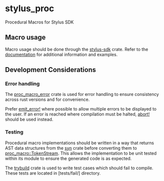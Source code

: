 # stylus_proc

Procedural Macros for Stylus SDK

## Macro usage

Macro usage should be done through the [stylus-sdk] crate. Refer to the
[documentation] for additional information and examples.

## Development Considerations

### Error handling

The [proc_macro_error] crate is used for error handling to ensure consistency
across rust versions and for convenience.

Prefer [emit_error!] where possible to allow multiple errors to be displayed to
the user. If an error is reached where compilation must be halted, [abort!]
should be used instead.

### Testing

Procedural macro implementations should be written in a way that returns AST
data structures from the [syn] crate before converting them to
[proc_macro::TokenStream]. This allows the implementation to be unit tested
within its module to ensure the generated code is as expected.

The [trybuild] crate is used to write test cases which should fail to compile.
These tests are located in [tests/fail/] directory.

[stylus-sdk]: https://crates.io/crates/stylus-sdk
[documentation]: https://crates.io/crates/stylus-proc
[proc_macro_error]: https://crates.io/crates/proc-macro-error
[emit_error!]: https://docs.rs/proc-macro-error/latest/proc_macro_error/macro.emit_error.html
[abort!]: https://docs.rs/proc-macro-error/latest/proc_macro_error/macro.abort.html
[syn]: https://crates.io/crates/syn
[proc_macro::TokenStream]: https://docs.rs/proc-macro/latest/proc_macro/struct.TokenStream.html
[trybuild]: https://crates.io/crates/trybuild
